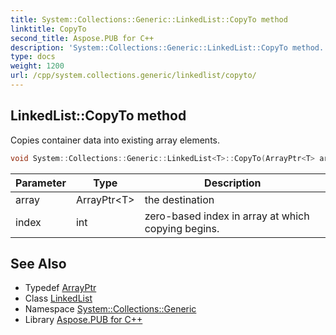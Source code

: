 ```yaml
---
title: System::Collections::Generic::LinkedList::CopyTo method
linktitle: CopyTo
second_title: Aspose.PUB for C++
description: 'System::Collections::Generic::LinkedList::CopyTo method. Copies container data into existing array elements in C++.'
type: docs
weight: 1200
url: /cpp/system.collections.generic/linkedlist/copyto/
---
```

## LinkedList::CopyTo method


Copies container data into existing array elements.

```cpp
void System::Collections::Generic::LinkedList<T>::CopyTo(ArrayPtr<T> array, int index) override
```


| Parameter | Type | Description |
| --- | --- | --- |
| array | ArrayPtr\<T\> | the destination |
| index | int | zero-based index in array at which copying begins. |

## See Also

* Typedef [ArrayPtr](../../../system/arrayptr/)
* Class [LinkedList](../)
* Namespace [System::Collections::Generic](../../)
* Library [Aspose.PUB for C++](../../../)
